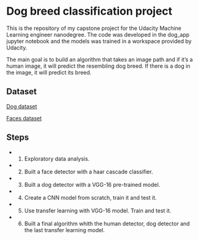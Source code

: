 [//]: # (Image References)

[image1]: ./images/sample_dog_output.png "Sample Output"
[image2]: ./images/vgg16_model.png "VGG-16 Model Layers"
[image3]: ./images/vgg16_model_draw.png "VGG16 Model Figure"


# Dog breed classification project

This is the repository of my capstone project for the Udacity Machine Learning engineer nanodegree. The code was developed in the dog_app jupyter notebook and the models was trained in a workspace provided by Udacity. 

The main goal is to build an algorithm that takes an image path and if it’s a human image, it will predict the resembling dog breed. If there is a dog in the image, it will predict its breed.

## Dataset

[Dog dataset](https://s3-us-west-1.amazonaws.com/udacity-aind/dog-project/dogImages.zip)

[Faces dataset](https://s3-us-west-1.amazonaws.com/udacity-aind/dog-project/lfw.zip)


## Steps

- 1. Exploratory data analysis.
- 2. Built a face detector with a haar cascade classifier.
- 3. Built a dog detector with a VGG-16 pre-trained model.
- 4. Create a CNN model from scratch, train it and test it.
- 5. Use transfer learning with VGG-16 model. Train and test it.
- 6. Built a final algorithm whith the human detector, dog detector and the last transfer learning model.




